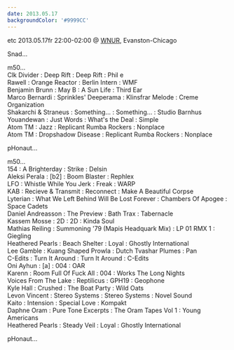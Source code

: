 ```yaml
---
date: 2013.05.17
backgroundColor: '#9999CC'
---
```


etc 2013.05.17fr 22:00-02:00 @ [WNUR](http://www.wnur.org/), Evanston-Chicago  

Snad...  


m50...  
Clk Divider : Deep Rift : Deep Rift : Phil e  
Rawell : Orange Reactor : Berlin Intern : WMF  
Benjamin Brunn : May B : A Sun Life : Third Ear  
Marco Bernardi : Sprinkles' Deeperama : Klinsfrar Melode : Creme Organization  
Shakarchi & Straneus : Something... : Something... : Studio Barnhus  
Youandewan : Just Words : What's the Deal : Simple  
Atom TM : Jazz : Replicant Rumba Rockers : Nonplace  
Atom TM : Dropshadow Disease : Replicant Rumba Rockers : Nonplace  

pHonaut...  

m50...  
154 : A Brighterday : Strike : Delsin  
Aleksi Perala : \[b2\] : Boom Blaster : Rephlex  
LFO : Whistle While You Jerk : Freak : WARP  
KAB : Recieve & Transmit : Reconnect : Make A Beautiful Corpse  
Lyterian : What We Left Behind Will Be Lost Forever : Chambers Of Apogee : Space Cadets  
Daniel Andreasson : The Preview : Bath Trax : Tabernacle  
Kassem Mosse : 2D : 2D : Kinda Soul  
Mathias Reiling : Summoning '79 (Mapis Headquark Mix) : LP 01 RMX 1 : Giegling  
Heathered Pearls : Beach Shelter : Loyal : Ghostly International  
Lee Gamble : Kuang Shaped Prowla : Dutch Tvashar Plumes : Pan  
C-Edits : Turn It Around : Turn It Around : C-Edits  
Oni Ayhun : \[a\] : 004 : OAR  
Karenn : Room Full Of Fuck All : 004 : Works The Long Nights  
Voices From The Lake : Reptilicus : GPH19 : Geophone  
Kyle Hall : Crushed : The Boat Party : Wild Oats  
Levon Vincent : Stereo Systems : Stereo Systems : Novel Sound  
Kaito : Intension : Special Love : Kompakt  
Daphne Oram : Pure Tone Excerpts : The Oram Tapes Vol 1 : Young Americans  
Heathered Pearls : Steady Veil : Loyal : Ghostly International  

pHonaut...